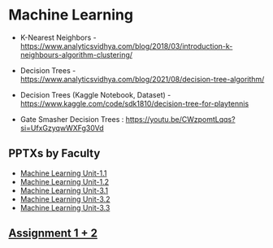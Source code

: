 # Machine Learning

- K-Nearest Neighbors - <https://www.analyticsvidhya.com/blog/2018/03/introduction-k-neighbours-algorithm-clustering/>

- Decision Trees - <https://www.analyticsvidhya.com/blog/2021/08/decision-tree-algorithm/>
- Decision Trees (Kaggle Notebook, Dataset) - <https://www.kaggle.com/code/sdk1810/decision-tree-for-playtennis>

- Gate Smasher Decision Trees : <https://youtu.be/CWzpomtLqqs?si=UfxGzyqwWXFg30Vd>

## PPTXs by Faculty

- [Machine Learning Unit-1.1](./Machine%20Learning%20Unit-1.1.pptx)
- [Machine Learning Unit-1.2](./Machine%20Learning%20Unit-1.2.pptx)
- [Machine Learning Unit-3.1](./Machine%20Learning%20Unit-3.1.pptx)
- [Machine Learning Unit-3.2](./Machine%20Learning%20Unit-3.2.pptx)
- [Machine Learning Unit-3.3](./Machine%20Learning%20Unit-3.3.pptx)

## [Assignment 1 + 2](./Assignment%20Answers.md)
